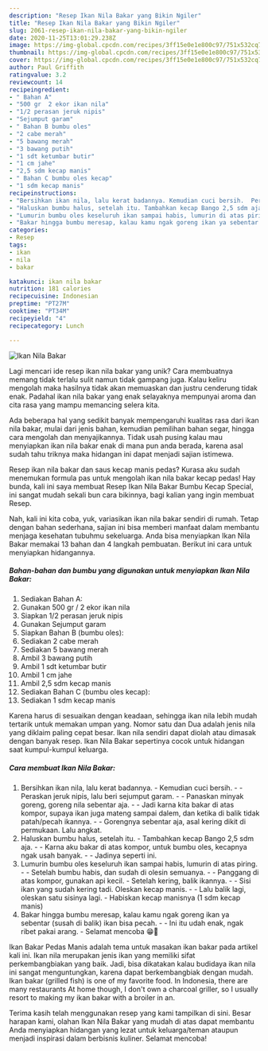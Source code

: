 ```yaml
---
description: "Resep Ikan Nila Bakar yang Bikin Ngiler"
title: "Resep Ikan Nila Bakar yang Bikin Ngiler"
slug: 2061-resep-ikan-nila-bakar-yang-bikin-ngiler
date: 2020-11-25T13:01:29.238Z
image: https://img-global.cpcdn.com/recipes/3ff15e0e1e800c97/751x532cq70/ikan-nila-bakar-foto-resep-utama.jpg
thumbnail: https://img-global.cpcdn.com/recipes/3ff15e0e1e800c97/751x532cq70/ikan-nila-bakar-foto-resep-utama.jpg
cover: https://img-global.cpcdn.com/recipes/3ff15e0e1e800c97/751x532cq70/ikan-nila-bakar-foto-resep-utama.jpg
author: Paul Griffith
ratingvalue: 3.2
reviewcount: 14
recipeingredient:
- " Bahan A"
- "500 gr  2 ekor ikan nila"
- "1/2 perasan jeruk nipis"
- "Sejumput garam"
- " Bahan B bumbu oles"
- "2 cabe merah"
- "5 bawang merah"
- "3 bawang putih"
- "1 sdt ketumbar butir"
- "1 cm jahe"
- "2,5 sdm kecap manis"
- " Bahan C bumbu oles kecap"
- "1 sdm kecap manis"
recipeinstructions:
- "Bersihkan ikan nila, lalu kerat badannya. Kemudian cuci bersih.  Peraskan jeruk nipis, lalu beri sejumput garam.  Panaskan minyak goreng, goreng nila sebentar aja.  Jadi karna kita bakar di atas kompor, supaya ikan juga mateng sampai dalem, dan ketika di balik tidak patah/pecah ikannya.  Gorengnya sebentar aja, asal kering dikit di permukaan. Lalu angkat."
- "Haluskan bumbu halus, setelah itu. Tambahkan kecap Bango 2,5 sdm aja.  Karna aku bakar di atas kompor, untuk bumbu oles, kecapnya ngak usah banyak.  Jadinya seperti ini."
- "Lumurin bumbu oles keseluruh ikan sampai habis, lumurin di atas piring.  Setelah bumbu habis, dan sudah di olesin semuanya.   Panggang di atas kompor, gunakan api kecil. Setelah kering, balik ikannya.  Sisi ikan yang sudah kering tadi. Oleskan kecap manis.  Lalu balik lagi, oleskan satu sisinya lagi. Habiskan kecap manisnya (1 sdm kecap manis)"
- "Bakar hingga bumbu meresap, kalau kamu ngak goreng ikan ya sebentar (susah di balik) ikan bisa pecah.  Ini itu udah enak, ngak ribet pakai arang. Selamat mencoba 😁🤗"
categories:
- Resep
tags:
- ikan
- nila
- bakar

katakunci: ikan nila bakar 
nutrition: 181 calories
recipecuisine: Indonesian
preptime: "PT27M"
cooktime: "PT34M"
recipeyield: "4"
recipecategory: Lunch

---
```



![Ikan Nila Bakar](https://img-global.cpcdn.com/recipes/3ff15e0e1e800c97/751x532cq70/ikan-nila-bakar-foto-resep-utama.jpg)

Lagi mencari ide resep ikan nila bakar yang unik? Cara membuatnya memang tidak terlalu sulit namun tidak gampang juga. Kalau keliru mengolah maka hasilnya tidak akan memuaskan dan justru cenderung tidak enak. Padahal ikan nila bakar yang enak selayaknya mempunyai aroma dan cita rasa yang mampu memancing selera kita.

Ada beberapa hal yang sedikit banyak mempengaruhi kualitas rasa dari ikan nila bakar, mulai dari jenis bahan, kemudian pemilihan bahan segar, hingga cara mengolah dan menyajikannya. Tidak usah pusing kalau mau menyiapkan ikan nila bakar enak di mana pun anda berada, karena asal sudah tahu triknya maka hidangan ini dapat menjadi sajian istimewa.

Resep ikan nila bakar dan saus kecap manis pedas? Kurasa aku sudah menemukan formula pas untuk mengolah ikan nila bakar kecap pedas! Hay bunda, kali ini saya membuat Resep Ikan Nila Bakar Bumbu Kecap Special, ini sangat mudah sekali bun cara bikinnya, bagi kalian yang ingin membuat Resep.


Nah, kali ini kita coba, yuk, variasikan ikan nila bakar sendiri di rumah. Tetap dengan bahan sederhana, sajian ini bisa memberi manfaat dalam membantu menjaga kesehatan tubuhmu sekeluarga. Anda bisa menyiapkan Ikan Nila Bakar memakai 13 bahan dan 4 langkah pembuatan. Berikut ini cara untuk menyiapkan hidangannya.

<!--inarticleads1-->

##### Bahan-bahan dan bumbu yang digunakan untuk menyiapkan Ikan Nila Bakar:

1. Sediakan  Bahan A:
1. Gunakan 500 gr / 2 ekor ikan nila
1. Siapkan 1/2 perasan jeruk nipis
1. Gunakan Sejumput garam
1. Siapkan  Bahan B (bumbu oles):
1. Sediakan 2 cabe merah
1. Sediakan 5 bawang merah
1. Ambil 3 bawang putih
1. Ambil 1 sdt ketumbar butir
1. Ambil 1 cm jahe
1. Ambil 2,5 sdm kecap manis
1. Sediakan  Bahan C (bumbu oles kecap):
1. Sediakan 1 sdm kecap manis


Karena harus di sesuaikan dengan keadaan, sehingga ikan nila lebih mudah tertarik untuk memakan umpan yang. Nomor satu dan Dua adalah jenis nila yang diklaim paling cepat besar. Ikan nila sendiri dapat diolah atau dimasak dengan banyak resep. Ikan Nila Bakar sepertinya cocok untuk hidangan saat kumpul-kumpul keluarga. 

<!--inarticleads2-->

##### Cara membuat Ikan Nila Bakar:

1. Bersihkan ikan nila, lalu kerat badannya. - Kemudian cuci bersih. -  - Peraskan jeruk nipis, lalu beri sejumput garam. -  - Panaskan minyak goreng, goreng nila sebentar aja. -  - Jadi karna kita bakar di atas kompor, supaya ikan juga mateng sampai dalem, dan ketika di balik tidak patah/pecah ikannya. -  - Gorengnya sebentar aja, asal kering dikit di permukaan. Lalu angkat.
1. Haluskan bumbu halus, setelah itu. - Tambahkan kecap Bango 2,5 sdm aja. -  - Karna aku bakar di atas kompor, untuk bumbu oles, kecapnya ngak usah banyak. -  - Jadinya seperti ini.
1. Lumurin bumbu oles keseluruh ikan sampai habis, lumurin di atas piring. -  - Setelah bumbu habis, dan sudah di olesin semuanya.  -  - Panggang di atas kompor, gunakan api kecil. - Setelah kering, balik ikannya. -  - Sisi ikan yang sudah kering tadi. Oleskan kecap manis. -  - Lalu balik lagi, oleskan satu sisinya lagi. - Habiskan kecap manisnya (1 sdm kecap manis)
1. Bakar hingga bumbu meresap, kalau kamu ngak goreng ikan ya sebentar (susah di balik) ikan bisa pecah. -  - Ini itu udah enak, ngak ribet pakai arang. - Selamat mencoba 😁🤗


Ikan Bakar Pedas Manis adalah tema untuk masakan ikan bakar pada artikel kali ini. Ikan nila merupakan jenis ikan yang memiliki sifat perkembangbiakan yang baik. Jadi, bisa dikatakan kalau budidaya ikan nila ini sangat menguntungkan, karena dapat berkembangbiak dengan mudah. Ikan bakar (grilled fish) is one of my favorite food. In Indonesia, there are many restaurants At home though, I don&#39;t own a charcoal griller, so I usually resort to making my ikan bakar with a broiler in an. 

Terima kasih telah menggunakan resep yang kami tampilkan di sini. Besar harapan kami, olahan Ikan Nila Bakar yang mudah di atas dapat membantu Anda menyiapkan hidangan yang lezat untuk keluarga/teman ataupun menjadi inspirasi dalam berbisnis kuliner. Selamat mencoba!
